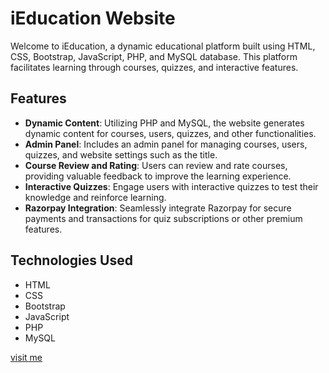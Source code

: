 # iEducation Website

Welcome to iEducation, a dynamic educational platform built using HTML, CSS, Bootstrap, JavaScript, PHP, and MySQL database. This platform facilitates learning through courses, quizzes, and interactive features.

## Features

- **Dynamic Content**: Utilizing PHP and MySQL, the website generates dynamic content for courses, users, quizzes, and other functionalities.
- **Admin Panel**: Includes an admin panel for managing courses, users, quizzes, and website settings such as the title.
- **Course Review and Rating**: Users can review and rate courses, providing valuable feedback to improve the learning experience.
- **Interactive Quizzes**: Engage users with interactive quizzes to test their knowledge and reinforce learning.
- **Razorpay Integration**: Seamlessly integrate Razorpay for secure payments and transactions for quiz subscriptions or other premium features.

## Technologies Used

- HTML
- CSS
- Bootstrap
- JavaScript
- PHP
- MySQL

[visit me](ieducation.great-site.net)
